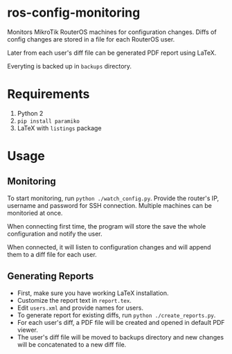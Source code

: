 ros-config-monitoring
=====================

Monitors MikroTik RouterOS machines for configuration changes. Diffs of config changes are stored in a file for each RouterOS user.

Later from each user's diff file can be generated PDF report using LaTeX.

Everyting is backed up in `backups` directory.

Requirements
============

1. Python 2
2. `pip install paramiko`
3. LaTeX with `listings` package

Usage
=====

Monitoring
----------

To start monitoring, run `python ./watch_config.py`. Provide the router's IP, username and password for SSH connection. Multiple machines can be monitoried at once.

When connecting first time, the program will store the save the whole configuration and notify the user.

When connected, it will listen to configuration changes and will append them to a diff file for each user.

Generating Reports
------------------

* First, make sure you have working LaTeX installation.
* Customize the report text in `report.tex`.
* Edit `users.xml` and provide names for users.
* To generate report for existing diffs, run `python ./create_reports.py`.
* For each user's diff, a PDF file will be created and opened in default PDF viewer.
* The user's diff file will be moved to backups directory and new changes will be concatenated to a new diff file.
